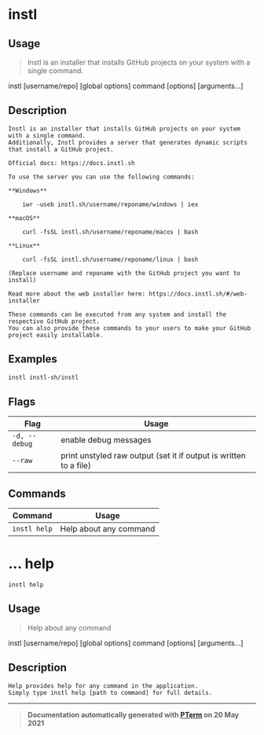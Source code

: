 # instl

## Usage
> Instl is an installer that installs GitHub projects on your system with a single command.

instl [username/repo] [global options] command [options] [arguments...]

## Description

```
Instl is an installer that installs GitHub projects on your system with a single command.  
Additionally, Instl provides a server that generates dynamic scripts that install a GitHub project.  

Official docs: https://docs.instl.sh

To use the server you can use the following commands:
  
**Windows**  

    iwr -useb instl.sh/username/reponame/windows | iex  
  
**macOS**  

    curl -fsSL instl.sh/username/reponame/macos | bash   
  
**Linux**  

    curl -fsSL instl.sh/username/reponame/linux | bash  
  
(Replace username and reponame with the GitHub project you want to install)  

Read more about the web installer here: https://docs.instl.sh/#/web-installer
  
These commands can be executed from any system and install the respective GitHub project.  
You can also provide these commands to your users to make your GitHub project easily installable.
```
## Examples

```bash
instl instl-sh/instl
```

## Flags
|Flag|Usage|
|----|-----|
|`-d, --debug`|enable debug messages|
|`--raw`|print unstyled raw output (set it if output is written to a file)|

## Commands
|Command|Usage|
|-------|-----|
|`instl help`|Help about any command|
# ... help
`instl help`

## Usage
> Help about any command

instl [username/repo] [global options] command [options] [arguments...]

## Description

```
Help provides help for any command in the application.
Simply type instl help [path to command] for full details.
```


---
> **Documentation automatically generated with [PTerm](https://github.com/pterm/cli-template) on 20 May 2021**
